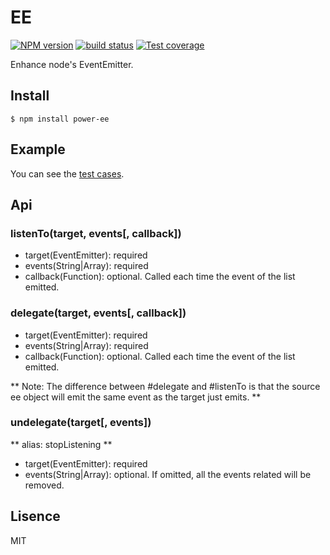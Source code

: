 # EE
[![NPM version][npm-image]][npm-url]
[![build status][travis-image]][travis-url]
[![Test coverage][coveralls-image]][coveralls-url]

Enhance node's EventEmitter.

## Install
`$ npm install power-ee`

## Example
You can see the [test cases](https://github.com/luckydrq/EE/blob/master/test/ee.test.js).

## Api

### listenTo(target, events[, callback])
- target(EventEmitter): required
- events(String|Array): required
- callback(Function): optional. Called each time the event of the list
  emitted.

### delegate(target, events[, callback])
- target(EventEmitter): required
- events(String|Array): required
- callback(Function): optional. Called each time the event of the list
  emitted.

** Note: The difference between #delegate and #listenTo is that the
  source ee object will emit the same event as the target just emits. **

### undelegate(target[, events])
** alias: stopListening **
- target(EventEmitter): required
- events(String|Array): optional. If omitted, all the events related
  will be removed.

## Lisence
MIT

[npm-image]: https://img.shields.io/npm/v/EE.svg?style=flat-square
[npm-url]: https://npmjs.org/package/EE
[travis-image]: https://img.shields.io/travis/luckydrq/EE/master.svg?style=flat-square
[travis-url]: https://travis-ci.org/luckydrq/EE
[coveralls-image]: https://img.shields.io/coveralls/luckydrq/EE/master.svg?style=flat-square
[coveralls-url]: https://coveralls.io/r/luckydrq/EE?branch=master
